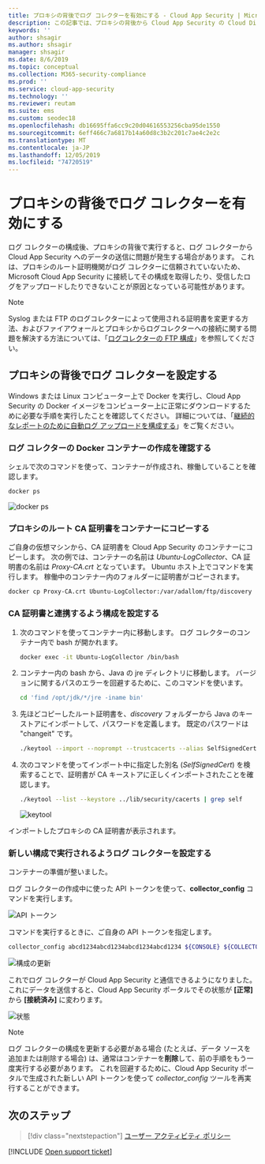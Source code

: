 ```yaml
---
title: プロキシの背後でログ コレクターを有効にする - Cloud App Security | Microsoft Docs
description: この記事では、プロキシの背後から Cloud App Security の Cloud Discovery ログ コレクターを有効にする方法について説明します。
keywords: ''
author: shsagir
ms.author: shsagir
manager: shsagir
ms.date: 8/6/2019
ms.topic: conceptual
ms.collection: M365-security-compliance
ms.prod: ''
ms.service: cloud-app-security
ms.technology: ''
ms.reviewer: reutam
ms.suite: ems
ms.custom: seodec18
ms.openlocfilehash: db16695ffa6cc9c20d04616553256cba95de1550
ms.sourcegitcommit: 6eff466c7a6817b14a60d8c3b2c201c7ae4c2e2c
ms.translationtype: MT
ms.contentlocale: ja-JP
ms.lasthandoff: 12/05/2019
ms.locfileid: "74720519"
---
```

# <a name="enable-the-log-collector-behind-a-proxy"></a>プロキシの背後でログ コレクターを有効にする

ログ コレクターの構成後、プロキシの背後で実行すると、ログ コレクターから Cloud App Security へのデータの送信に問題が発生する場合があります。 これは、プロキシのルート証明機関がログ コレクターに信頼されていないため、Microsoft Cloud App Security に接続してその構成を取得したり、受信したログをアップロードしたりできないことが原因となっている可能性があります。

>[!NOTE]
> Syslog または FTP のログコレクターによって使用される証明書を変更する方法、およびファイアウォールとプロキシからログコレクターへの接続に関する問題を解決する方法については、「[ログコレクターの FTP 構成](log-collector-ftp.md)」を参照してください。
>

## <a name="set-up-the-log-collector-behind-a-proxy"></a>プロキシの背後でログ コレクターを設定する

Windows または Linux コンピューター上で Docker を実行し、Cloud App Security の Docker イメージをコンピューター上に正常にダウンロードするために必要な手順を実行したことを確認してください。 詳細については、「[継続的なレポートのために自動ログ アップロードを構成する](discovery-docker.md)」をご覧ください。

### <a name="validate-docker-log-collector-container-creation"></a>ログ コレクターの Docker コンテナーの作成を確認する

シェルで次のコマンドを使って、コンテナーが作成され、稼働していることを確認します。

```bash
docker ps
```

![docker ps](media/docker-1.png)

### <a name="copy-proxy-root-ca-certificate-to-the-container"></a>プロキシのルート CA 証明書をコンテナーにコピーする

ご自身の仮想マシンから、CA 証明書を Cloud App Security のコンテナーにコピーします。 次の例では、コンテナーの名前は *Ubuntu-LogCollector*、CA 証明書の名前は *Proxy-CA.crt* となっています。
Ubuntu ホスト上でコマンドを実行します。 稼働中のコンテナー内のフォルダーに証明書がコピーされます。

```bash
docker cp Proxy-CA.crt Ubuntu-LogCollector:/var/adallom/ftp/discovery
```

### <a name="set-the-configuration-to-work-with-the-ca-certificate"></a>CA 証明書と連携するよう構成を設定する

1. 次のコマンドを使ってコンテナー内に移動します。 ログ コレクターのコンテナー内で bash が開かれます。

    ```bash
    docker exec -it Ubuntu-LogCollector /bin/bash
    ```

2. コンテナー内の bash から、Java の jre ディレクトリに移動します。 バージョンに関するパスのエラーを回避するために、このコマンドを使います。

    ```bash
    cd 'find /opt/jdk/*/jre -iname bin'
    ```

3. 先ほどコピーしたルート証明書を、*discovery* フォルダーから Java のキーストアにインポートして、パスワードを定義します。 既定のパスワードは "changeit" です。

    ```bash
    ./keytool --import --noprompt --trustcacerts --alias SelfSignedCert --file /var/adallom/ftp/discovery/Proxy-CA.crt --keystore ../lib/security/cacerts --storepass changeit
    ```

4. 次のコマンドを使ってインポート中に指定した別名 (*SelfSignedCert*) を検索することで、証明書が CA キーストアに正しくインポートされたことを確認します。

    ```bash
    ./keytool --list --keystore ../lib/security/cacerts | grep self
    ```

    ![keytool](media/docker-2.png "keytool")

インポートしたプロキシの CA 証明書が表示されます。

### <a name="set-the-log-collector-to-run-with-the-new-configuration"></a>新しい構成で実行されるようログ コレクターを設定する

コンテナーの準備が整いました。

ログ コレクターの作成中に使った API トークンを使って、**collector_config** コマンドを実行します。

![API トークン](media/docker-3.png "API トークン")

コマンドを実行するときに、ご自身の API トークンを指定します。

```bash
collector_config abcd1234abcd1234abcd1234abcd1234 ${CONSOLE} ${COLLECTOR}
```

![構成の更新](media/docker-4.png "構成の更新")

これでログ コレクターが Cloud App Security と通信できるようになりました。 これにデータを送信すると、Cloud App Security ポータルでその状態が **[正常]** から **[接続済み]** に変わります。

![状態](media/docker-5.png "状態")

>[!NOTE]
> ログ コレクターの構成を更新する必要がある場合 (たとえば、データ ソースを追加または削除する場合) は、通常はコンテナーを**削除**して、前の手順をもう一度実行する必要があります。 これを回避するために、Cloud App Security ポータルで生成された新しい API トークンを使って *collector_config* ツールを再実行することができます。

## <a name="next-steps"></a>次のステップ

> [!div class="nextstepaction"]
> [ユーザー アクティビティ ポリシー](user-activity-policies.md)

[!INCLUDE [Open support ticket](includes/support.md)]
